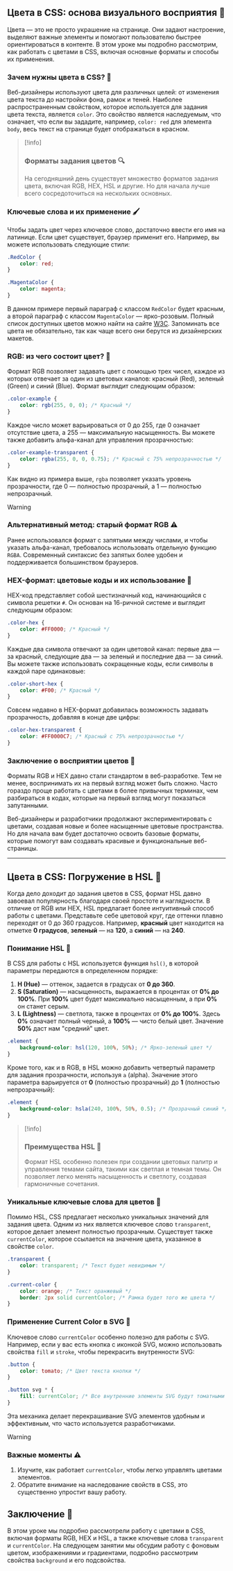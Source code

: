 ## Цвета в CSS: основа визуального восприятия 🎨

Цвета — это не просто украшение на странице. Они задают настроение, выделяют важные элементы и помогают пользователю быстрее ориентироваться в контенте. В этом уроке мы подробно рассмотрим, как работать с цветами в CSS, включая основные форматы и способы их применения.

### Зачем нужны цвета в CSS? 🌈

Веб-дизайнеры используют цвета для различных целей: от изменения цвета текста до настройки фона, рамок и теней. Наиболее распространенным свойством, которое используется для задания цвета текста, является `color`. Это свойство является наследуемым, что означает, что если вы зададите, например, `color: red` для элемента `body`, весь текст на странице будет отображаться в красном.

>[!info]
>### Форматы задания цветов 🔍
>На сегодняшний день существует множество форматов задания цвета, включая RGB, HEX, HSL и другие. Но для начала лучше всего сосредоточиться на нескольких основных.

### Ключевые слова и их применение 🖌️

Чтобы задать цвет через ключевое слово, достаточно ввести его имя на латинице. Если цвет существует, браузер применит его. Например, вы можете использовать следующие стили:

```css
.RedColor {
    color: red;
}

.MagentaColor {
    color: magenta;
}
```

В данном примере первый параграф с классом `RedColor` будет красным, а второй параграф с классом `MagentaColor` — ярко-розовым. Полный список доступных цветов можно найти на сайте [W3C](https://www.w3.org/TR/css-color-3/). Запоминать все цвета не обязательно, так как чаще всего они берутся из дизайнерских макетов.

### RGB: из чего состоит цвет? 🌟

Формат RGB позволяет задавать цвет с помощью трех чисел, каждое из которых отвечает за один из цветовых каналов: красный (Red), зеленый (Green) и синий (Blue). Формат выглядит следующим образом:

```css
.color-example {
    color: rgb(255, 0, 0); /* Красный */
}
```

Каждое число может варьироваться от 0 до 255, где 0 означает отсутствие цвета, а 255 — максимальную насыщенность. Вы можете также добавить альфа-канал для управления прозрачностью:

```css
.color-example-transparent {
    color: rgba(255, 0, 0, 0.75); /* Красный с 75% непрозрачностью */
}
```

Как видно из примера выше, `rgba` позволяет указать уровень прозрачности, где 0 — полностью прозрачный, а 1 — полностью непрозрачный.

>[!warning]
>### Альтернативный метод: старый формат RGB ⚠️
>Ранее использовался формат с запятыми между числами, и чтобы указать альфа-канал, требовалось использовать отдельную функцию `RGBA`. Современный синтаксис без запятых более удобен и поддерживается большинством браузеров.

### HEX-формат: цветовые коды и их использование 🔢

HEX-код представляет собой шестизначный код, начинающийся с символа решетки `#`. Он основан на 16-ричной системе и выглядит следующим образом:

```css
.color-hex {
    color: #FF0000; /* Красный */
}
```

Каждые два символа отвечают за один цветовой канал: первые два — за красный, следующие два — за зеленый и последние два — за синий. Вы можете также использовать сокращенные коды, если символы в каждой паре одинаковые:

```css
.color-short-hex {
    color: #F00; /* Красный */
}
```

Совсем недавно в HEX-формат добавилась возможность задавать прозрачность, добавляя в конце две цифры:

```css
.color-hex-transparent {
    color: #FF0000C7; /* Красный с 75% непрозрачностью */
}
```

### Заключение о восприятии цветов 🧠

Форматы RGB и HEX давно стали стандартом в веб-разработке. Тем не менее, воспринимать их на первый взгляд может быть сложно. Часто гораздо проще работать с цветами в более привычных терминах, чем разбираться в кодах, которые на первый взгляд могут показаться запутанными.

Веб-дизайнеры и разработчики продолжают экспериментировать с цветами, создавая новые и более насыщенные цветовые пространства. Но для начала вам будет достаточно освоить базовые форматы, которые помогут вам создавать красивые и функциональные веб-страницы.

---

## Цвета в CSS: Погружение в HSL 🌈

Когда дело доходит до задания цветов в CSS, формат HSL давно завоевал популярность благодаря своей простоте и наглядности. В отличие от RGB или HEX, HSL предлагает более интуитивный способ работы с цветами. Представьте себе цветовой круг, где оттенки плавно переходят от 0 до 360 градусов. Например, **красный** цвет находится на отметке **0 градусов**, **зеленый** — на **120**, а **синий** — на **240**.

### Понимание HSL 🌟

В CSS для работы с HSL используется функция `hsl()`, в которой параметры передаются в определенном порядке:

1. **H (Hue)** — оттенок, задается в градусах от **0 до 360**.
2. **S (Saturation)** — насыщенность, выражается в процентах от **0% до 100%**. При **100%** цвет будет максимально насыщенным, а при **0%** он станет серым.
3. **L (Lightness)** — светлота, также в процентах от **0% до 100%**. Здесь **0%** означает полный черный, а **100%** — чисто белый цвет. Значение **50%** даст нам "средний" цвет.

```css
.element {
    background-color: hsl(120, 100%, 50%); /* Ярко-зеленый цвет */
}
```

Кроме того, как и в RGB, в HSL можно добавить четвертый параметр для задания прозрачности, используя `a` (alpha). Значение этого параметра варьируется от **0** (полностью прозрачный) до **1** (полностью непрозрачный):

```css
.element {
    background-color: hsla(240, 100%, 50%, 0.5); /* Прозрачный синий */
}
```

>[!info]
>### Преимущества HSL 🌟
>Формат HSL особенно полезен при создании цветовых палитр и управления темами сайта, такими как светлая и темная темы. Он позволяет легко менять насыщенность и светлоту, создавая гармоничные сочетания.

### Уникальные ключевые слова для цветов 📝

Помимо HSL, CSS предлагает несколько уникальных значений для задания цвета. Одним из них является ключевое слово `transparent`, которое делает элемент полностью прозрачным. Существует также `currentColor`, которое ссылается на значение цвета, указанное в свойстве `color`.

```css
.transparent {
    color: transparent; /* Текст будет невидимым */
}

.current-color {
    color: orange; /* Текст оранжевый */
    border: 2px solid currentColor; /* Рамка будет того же цвета */
}
```

### Применение Current Color в SVG 🎨

Ключевое слово `currentColor` особенно полезно для работы с SVG. Например, если у вас есть кнопка с иконкой SVG, можно использовать свойства `fill` и `stroke`, чтобы перекрасить внутренности SVG:

```css
.button {
    color: tomato; /* Цвет текста кнопки */
}

.button svg * {
    fill: currentColor; /* Все внутренние элементы SVG будут томатными */
}
```

Эта механика делает перекрашивание SVG элементов удобным и эффективным, что часто используется разработчиками.

>[!warning]
>### Важные моменты ⚠️
>1. Изучите, как работает `currentColor`, чтобы легко управлять цветами элементов.
>2. Обратите внимание на наследование свойств в CSS, это существенно упростит вашу работу.

## Заключение 🧩

В этом уроке мы подробно рассмотрели работу с цветами в CSS, включая форматы RGB, HEX и HSL, а также ключевые слова `transparent` и `currentColor`. На следующем занятии мы обсудим работу с фоновым цветом, изображениями и градиентами, подробно рассмотрим свойства `background` и его подсвойства.